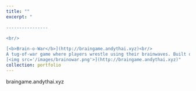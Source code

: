 ```yaml
---
title: ""
excerpt: "  
  
----------------
  
<br/>

[<b>Brain-o-War</b>](http://braingame.andythai.xyz)<br/>
A tug-of-war game where players wrestle using their brainwaves. Built on a rendering engine made from scratch with a simple bot agent of varying difficulties and interfaces with the Neurosky MindWave headset API.<br/>
[<img src='/images/brainowar.png'>](http://braingame.andythai.xyz)"
collection: portfolio
---
```


braingame.andythai.xyz
